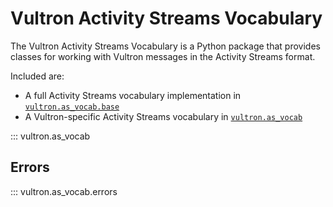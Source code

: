 # Vultron Activity Streams Vocabulary

The Vultron Activity Streams Vocabulary is a Python package that provides
classes for working with Vultron messages in the Activity Streams format.

Included are:

- A full Activity Streams vocabulary implementation in [`vultron.as_vocab.base`](as_base.md)
- A Vultron-specific Activity Streams vocabulary in [`vultron.as_vocab`](vultron.md)

::: vultron.as_vocab

## Errors

::: vultron.as_vocab.errors
